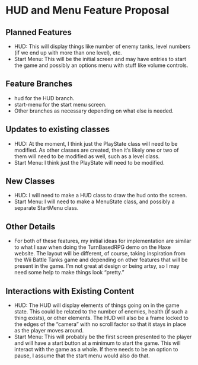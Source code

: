 # HUD and Menu Feature Proposal
## Planned Features
- HUD: This will display things like number of enemy tanks, level numbers (if we end up with more than one level), etc.
- Start Menu: This will be the initial screen and may have entries to start the game and possibly an options menu with stuff like volume controls.

## Feature Branches
- hud for the HUD branch.
- start-menu for the start menu screen.
- Other branches as necessary depending on what else is needed.

## Updates to existing classes
- HUD: At the moment, I think just the PlayState class will need to be modified. As other classes are created, then it’s likely one or two of them will need to be modified as well, such as a level class.
- Start Menu: I think just the PlayState will need to be modified.

## New Classes
- HUD: I will need to make a HUD class to draw the hud onto the screen.
- Start Menu: I will need to make a MenuState class, and possibly a separate StartMenu class.

## Other Details
- For both of these features, my initial ideas for implementation are similar to what I saw when doing the TurnBasedRPG demo on the Haxe website. The layout will be different, of course, taking inspiration from the Wii Battle Tanks game and depending on other features that will be present in the game. I’m not great at design or being artsy, so I may need some help to make things look “pretty.”

## Interactions with Existing Content
- HUD: The HUD will display elements of things going on in the game state. This could be related to the number of enemies, health (if such a thing exists), or other elements. The HUD will also be a frame locked to the edges of the “camera” with no scroll factor so that it stays in place as the player moves around.
- Start Menu: This will probably be the first screen presented to the player and will have a start button at a minimum to start the game. This will interact with the game as a whole. If there needs to be an option to pause, I assume that the start menu would also do that.